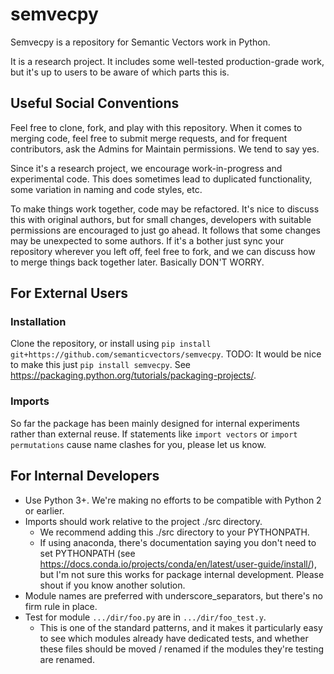 # semvecpy 

Semvecpy is a repository for Semantic Vectors work in Python.

It is a research project. It includes some well-tested production-grade work, but it's up to
users to be aware of which parts this is.

## Useful Social Conventions

Feel free to clone, fork, and play with this repository. When it comes to merging code,
feel free to submit merge requests, and for frequent contributors, ask the Admins for
Maintain permissions. We tend to say yes.

Since it's a research project, we encourage work-in-progress and experimental code. 
This does sometimes lead to duplicated functionality, some variation in naming and code styles,
etc. 

To make things work together, code may be refactored. It's nice to discuss this with original 
authors, but for small changes, developers with suitable permissions are encouraged to just
go ahead. It follows that some changes may be unexpected to some authors. If 
it's a bother just sync your repository wherever you left off, feel free to fork, and we can 
discuss how to merge things back together later. Basically DON'T WORRY.

## For External Users

### Installation

Clone the repository, or install using `pip install git+https://github.com/semanticvectors/semvecpy`.
TODO: It would be nice to make this just `pip install semvecpy`. See https://packaging.python.org/tutorials/packaging-projects/.

### Imports

So far the package has been mainly designed for internal experiments rather than external reuse. If statements like `import vectors` or `import permutations` cause name clashes for you, please let us know.

###

## For Internal Developers

* Use Python 3+. We're making no efforts to be compatible with Python 2 or earlier. 
* Imports should work relative to the project ./src directory.
  * We recommend adding this ./src directory to your PYTHONPATH. 
  * If using anaconda, there's documentation saying you don't need to set PYTHONPATH
  (see https://docs.conda.io/projects/conda/en/latest/user-guide/install/), but I'm not
  sure this works for package internal development. Please shout if you know another solution.
* Module names are preferred with underscore_separators, but there's no firm rule in place.
* Test for module `.../dir/foo.py` are in `.../dir/foo_test.y`.
  * This is one of the standard patterns, and it makes it particularly easy to see which modules
  already have dedicated tests, and whether these files should be moved / renamed if the modules
  they're testing are renamed.
  
